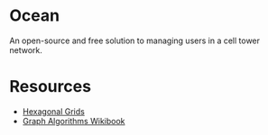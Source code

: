 # Ocean
An open-source and free solution to managing users in a cell tower network.

# Resources
- [Hexagonal Grids](https://www.redblobgames.com/grids/hexagons/)
- [Graph Algorithms Wikibook](https://en.wikipedia.org/wiki/Book:Graph_Algorithms)
